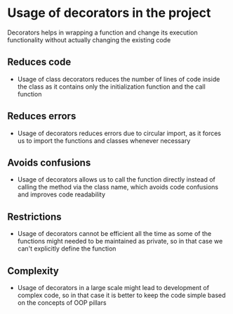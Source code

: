
# Usage of decorators in the project

Decorators helps in wrapping a function and change its
execution functionality without actually changing the
existing code







## Reduces code

- Usage of class decorators reduces the number of lines
  of code inside the class as it contains only the
  initialization function and the call function


## Reduces errors

- Usage of decorators reduces errors due to circular
  import, as it forces us to import the functions
  and classes whenever necessary

## Avoids confusions

- Usage of decorators allows us to call the function directly instead of calling the method via the class
  name, which avoids code confusions and improves 
  code readability

## Restrictions

 - Usage of decorators cannot be efficient all the time
   as some of the functions might needed to be maintained
   as private, so in that case we can't explicitly define
   the function


## Complexity

- Usage of decorators in a large scale might lead to development
  of complex code, so in that case it is better to keep the 
  code simple based on the concepts of OOP pillars

